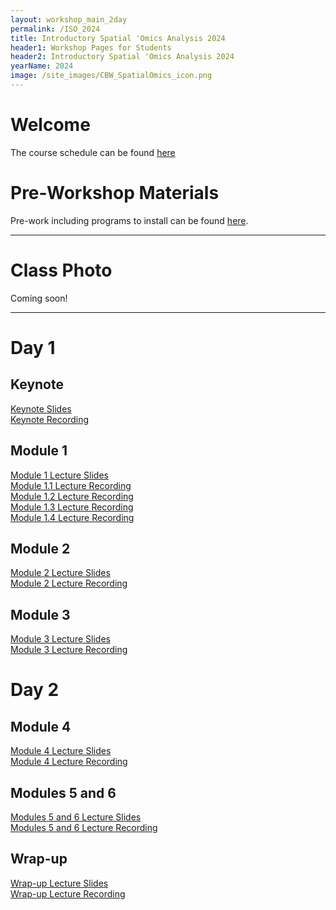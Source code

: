 ```yaml
---
layout: workshop_main_2day
permalink: /ISO_2024
title: Introductory Spatial 'Omics Analysis 2024
header1: Workshop Pages for Students
header2: Introductory Spatial 'Omics Analysis 2024
yearName: 2024
image: /site_images/CBW_SpatialOmics_icon.png
---
```


# Welcome <a id="welcome"></a>

The course schedule can be found [here](https://bioinformaticsdotca.github.io/ISO_2024_schedule)

<!-- Meet your faculty [here]().   -->

# Pre-Workshop Materials <a id="preworkshop"></a>

Pre-work including programs to install can be found [here](https://forms.gle/1rHwYRaYAnQWYQox7).  

***

# Class Photo

Coming soon!  


***

# Day 1 <a id="day1"></a>

## Keynote
[Keynote Slides](https://drive.google.com/file/d/1HmN82rBgHMZcTbL3a2yia0AVzpLn4rX0/view?usp=sharing)  
[Keynote Recording](https://youtu.be/j9cwUkbqFPE)  

## Module 1
[Module 1 Lecture Slides](https://drive.google.com/file/d/1AMzkLfOpP-7A7xqEANqpTdZV7NCPErPy/view?usp=drive_link)  
[Module 1.1 Lecture Recording](https://youtu.be/lTAeQU1zKFk)  
[Module 1.2 Lecture Recording](https://youtu.be/5Kp58g55_6E)  
[Module 1.3 Lecture Recording](https://youtu.be/SJfP3Q07yXY)  
[Module 1.4 Lecture Recording](https://youtu.be/mETIeI6iB9o)  
 
## Module 2 
[Module 2 Lecture Slides](https://drive.google.com/file/d/139nnpSIyMRJahrzB87t7nQeS74k-KIWM/view?usp=sharing)  
[Module 2 Lecture Recording](https://youtu.be/29ZEI9hJTQo)  

## Module 3
[Module 3 Lecture Slides](https://drive.google.com/file/d/17q120xS7wV1T19dF4r-2enlxQYukRAkT/view?usp=drive_link)  
[Module 3 Lecture Recording](https://youtu.be/TvxNtyzmp2Q)  

# Day 2 <a id="day2"></a>  

## Module 4
[Module 4 Lecture Slides](https://drive.google.com/file/d/1UM9B6s4qgZdHT44fbs8vAI1_a24h-8mL/view?usp=sharing)  
[Module 4 Lecture Recording](https://youtu.be/8AcF-dS6UGg)  

## Modules 5 and 6
[Modules 5 and 6 Lecture Slides](https://drive.google.com/file/d/1JBaWiZgUGaXDrkYkYwby8czhhTACepN2/view?usp=sharing)  
[Modules 5 and 6 Lecture Recording](https://youtu.be/MOnhhPNKXig)  

## Wrap-up
[Wrap-up Lecture Slides](https://drive.google.com/file/d/1B-oS0N3OtSyGPIVU-pkUUcnwA_Xp5cdN/view?usp=sharing)  
[Wrap-up Lecture Recording](https://youtu.be/HfkE7eSQMPg)  